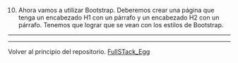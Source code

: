 10) Ahora vamos a utilizar Bootstrap. Deberemos crear una página que tenga un encabezado
H1 con un párrafo y un encabezado H2 con un párrafo. Tenemos que lograr que se vean
con los estilos de Bootstrap.

---
---

Volver al principio del repositorio. [FullSTack_Egg](https://github.com/megagringa/FullStack_Egg_Curso)